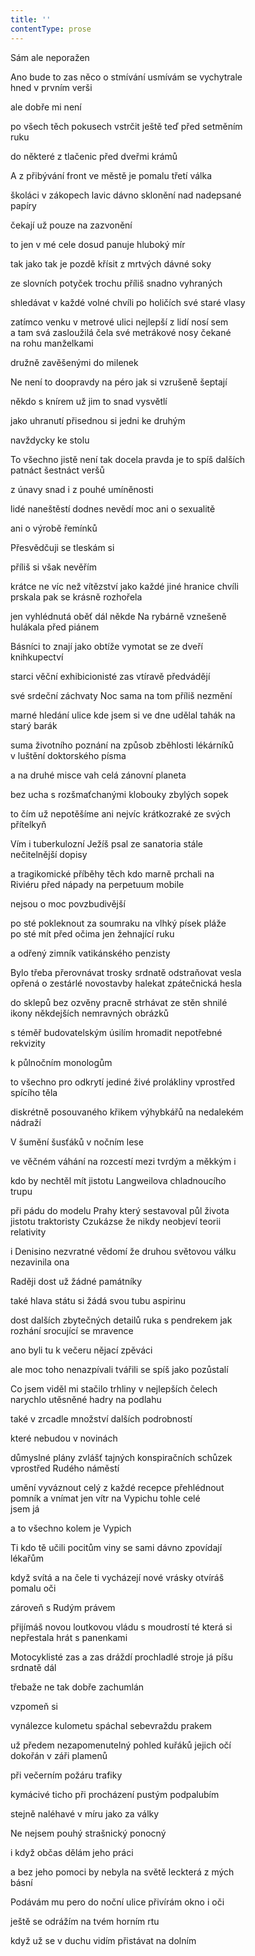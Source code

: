 ```yaml
---
title: ''
contentType: prose
---
```


<section>

Sám ale neporažen

Ano bude to zas něco o stmívání usmívám se vychytrale  
hned v prvním verši

ale dobře mi není

po všech těch pokusech vstrčit ještě teď před setměním  
ruku

do některé z tlačenic před dveřmi krámů

A z přibývání front ve městě je pomalu třetí válka

školáci v zákopech lavic dávno sklonění nad nadepsané  
papíry

čekají už pouze na zazvonění

to jen v mé cele dosud panuje hluboký mír

tak jako tak je pozdě křísit z mrtvých dávné soky

ze slovních potyček trochu příliš snadno vyhraných

shledávat v každé volné chvíli po holičích své staré vlasy

zatímco venku v metrové ulici nejlepší z lidí nosí sem  
a tam svá zasloužilá čela své metrákové nosy čekané  
na rohu manželkami

družně zavěšenými do milenek

Ne není to doopravdy na péro jak si vzrušeně šeptají

někdo s knírem už jim to snad vysvětlí

jako uhranutí přisednou si jedni ke druhým

navždycky ke stolu

To všechno jistě není tak docela pravda je to spíš dalších  
patnáct šestnáct veršů

z únavy snad i z pouhé umíněnosti

lidé naneštěstí dodnes nevědí moc ani o sexualitě

ani o výrobě řemínků

Přesvědčuji se tleskám si

příliš si však nevěřím

krátce ne víc než vítězství jako každé jiné hranice chvíli  
prskala pak se krásně rozhořela

jen vyhlédnutá oběť dál někde Na rybárně vznešeně  
hulákala před piánem

Básníci to znají jako obtíže vymotat se ze dveří  
knihkupectví

starci věční exhibicionisté zas vtíravě předvádějí

své srdeční záchvaty Noc sama na tom příliš nezmění

marné hledání ulice kde jsem si ve dne udělal tahák na  
starý barák

suma životního poznání na způsob zběhlosti lékárníků  
v luštění doktorského písma

a na druhé misce vah celá zánovní planeta

bez ucha s rozšmaťchanými klobouky zbylých sopek

to čím už nepotěšíme ani nejvíc krátkozraké ze svých  
přítelkyň

Vím i tuberkulozní Ježíš psal ze sanatoria stále  
nečitelnější dopisy

a tragikomické příběhy těch kdo marně prchali na  
Riviéru před nápady na perpetuum mobile

nejsou o moc povzbudivější

po sté pokleknout za soumraku na vlhký písek pláže  
po sté mít před očima jen žehnající ruku

a odřený zimník vatikánského penzisty

Bylo třeba přerovnávat trosky srdnatě odstraňovat vesla  
opřená o zestárlé novostavby halekat zpátečnická hesla

do sklepů bez ozvěny pracně strhávat ze stěn shnilé  
ikony někdejších nemravných obrázků

s téměř budovatelským úsilím hromadit nepotřebné  
rekvizity

k půlnočním monologům

to všechno pro odkrytí jediné živé prolákliny vprostřed  
spícího těla

diskrétně posouvaného křikem výhybkářů na nedalekém  
nádraží

V šumění šusťáků v nočním lese

ve věčném váhání na rozcestí mezi tvrdým a měkkým i

kdo by nechtěl mít jistotu Langweilova chladnoucího  
trupu

při pádu do modelu Prahy který sestavoval půl života  
jistotu traktoristy Czukázse že nikdy neobjeví teorii  
relativity

i Denisino nezvratné vědomí že druhou světovou válku  
nezavinila ona

Raději dost už žádné památníky

také hlava státu si žádá svou tubu aspirinu

dost dalších zbytečných detailů ruka s pendrekem jak  
rozhání srocující se mravence

ano byli tu k večeru nějací zpěváci

ale moc toho nenazpívali tvářili se spíš jako pozůstalí

Co jsem viděl mi stačilo trhliny v nejlepších čelech  
narychlo utěsněné hadry na podlahu

také v zrcadle množství dalších podrobností

které nebudou v novinách

důmyslné plány zvlášť tajných konspiračních schůzek  
vprostřed Rudého náměstí

umění vyváznout celý z každé recepce přehlédnout  
pomník a vnímat jen vítr na Vypichu tohle celé  
jsem já

a to všechno kolem je Vypich

Ti kdo tě učili pocitům viny se sami dávno zpovídají  
lékařům

když svítá a na čele ti vycházejí nové vrásky otvíráš  
pomalu oči

zároveň s Rudým právem

přijímáš novou loutkovou vládu s moudrostí té která si  
nepřestala hrát s panenkami

Motocyklisté zas a zas dráždí prochladlé stroje já píšu  
srdnatě dál

třebaže ne tak dobře zachumlán

vzpomeň si

vynálezce kulometu spáchal sebevraždu prakem

už předem nezapomenutelný pohled kuřáků jejich očí  
dokořán v záři plamenů

při večerním požáru trafiky

kymácivé ticho při procházení pustým podpalubím

stejně naléhavé v míru jako za války

Ne nejsem pouhý strašnický ponocný

i když občas dělám jeho práci

a bez jeho pomoci by nebyla na světě leckterá z mých  
básní

Podávám mu pero do noční ulice přivírám okno i oči

ještě se odrážím na tvém horním rtu

když už se v duchu vidím přistávat na dolním

</section>
